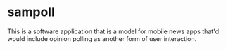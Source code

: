 # sampoll
This is a software application that is a model for mobile news apps that'd would include opinion polling as another form of user interaction.
